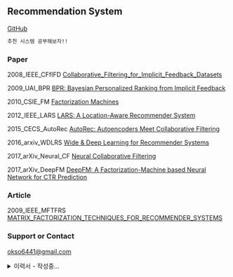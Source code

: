 ## Recommendation System
[GitHub](https://github.com/okso6441-ksh/RecommendationSystem/edit/main/README.md) 

```markdown
추천 시스템 공부해보자!!
```

### Paper
2008_IEEE_CFfIFD [Collaborative_Filtering_for_Implicit_Feedback_Datasets](https://github.com/okso6441-ksh/RecommendationSystem/tree/main/paper/2008_IEEE_CFfIFD/README.md)
  
2009_UAI_BPR [BPR: Bayesian Personalized Ranking from Implicit Feedback](https://github.com/okso6441-ksh/RecommendationSystem/tree/main/paper/2009_UAI_BPR/README.md)

2010_CSIE_FM [Factorization Machines](https://github.com/okso6441-ksh/RecommendationSystem/tree/main/paper/2010_CSIE_FM/README.md)

2012_IEEE_LARS [LARS: A Location-Aware Recommender System](https://github.com/okso6441-ksh/RecommendationSystem/tree/main/paper/2012_IEEE_LARS/README.md)

2015_CECS_AutoRec [AutoRec: Autoencoders Meet Collaborative Filtering](https://github.com/okso6441-ksh/RecommendationSystem/tree/main/paper/2015_CECS_AutoRec/README.md)

2016_arxiv_WDLRS [Wide & Deep Learning for Recommender Systems](https://github.com/okso6441-ksh/RecommendationSystem/tree/main/paper/2016_arxiv_WDLRS/README.md)

2017_arXiv_Neural_CF [Neural Collaborative Filtering](https://github.com/okso6441-ksh/RecommendationSystem/tree/main/paper/2017_arXiv_Neural_CF/README.md)

2017_arXiv_DeepFM [DeepFM: A Factorization-Machine based Neural Network for CTR Prediction](https://github.com/okso6441-ksh/RecommendationSystem/tree/main/paper/2017_arXiv_DeepFM/README.md)

### Article
2009_IEEE_MFTFRS [MATRIX_FACTORIZATION_TECHNIQUES_FOR_RECOMMENDER_SYSTEMS](https://github.com/okso6441-ksh/RecommendationSystem/tree/main/article/2009_IEEE_MFTFRS/README.md)

### Support or Contact
okso6441@gmail.com  
<details>
    <summary>이력서 - 작성중...</summary>
    <div>
자격: 정보처리기사, 정보관리기술사, 정보시스템 수석감리원, 정보통신 특급감리원    


학력: 석사(2021.08 졸업예정): 인공지능 전공    

이력: 2011 ~ 2015(SI), 2015 ~ 현재(프리랜서)  

기술: (웹) 자바, 전자정부F/W, RDB(오라클, MSSQL, MYSQL) 
    </div>
</deatils>  
